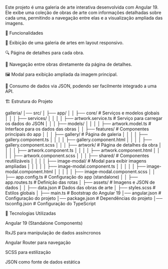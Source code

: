 Este projeto é uma galeria de arte interativa desenvolvida com Angular 19. Ele exibe uma coleção de obras de arte com informações detalhadas sobre cada uma, permitindo a navegação entre elas e a visualização ampliada das imagens.

🚀 Funcionalidades

📌 Exibição de uma galeria de artes em layout responsivo.

🔍 Página de detalhes para cada obra.

🔄 Navegação entre obras diretamente da página de detalhes.

🖼️ Modal para exibição ampliada da imagem principal.

📡 Consumo de dados via JSON, podendo ser facilmente integrado a uma API.

🏗️ Estrutura do Projeto

galleria/
│── src/
│   ├── app/
│   │   ├── core/                # Serviços e modelos globais
│   │   │   ├── services/
│   │   │   │   ├── artwork.service.ts  # Serviço para carregar os dados do JSON
│   │   │   ├── models/
│   │   │   │   ├── artwork.model.ts    # Interface para os dados das obras
│   │   ├── features/            # Componentes principais do app
│   │   │   ├── gallery/          # Página de galeria
│   │   │   │   ├── gallery.component.ts
│   │   │   │   ├── gallery.component.html
│   │   │   │   ├── gallery.component.scss
│   │   │   ├── artwork/          # Página de detalhes da obra
│   │   │   │   ├── artwork.component.ts
│   │   │   │   ├── artwork.component.html
│   │   │   │   ├── artwork.component.scss
│   │   │   ├── shared/           # Componentes reutilizáveis
│   │   │   │   ├── image-modal/  # Modal para exibir imagens ampliadas
│   │   │   │   │   ├── image-modal.component.ts
│   │   │   │   │   ├── image-modal.component.html
│   │   │   │   │   ├── image-modal.component.scss
│   │   ├── app.config.ts         # Configuração do app (standalone)
│   │   ├── app.routes.ts         # Definição das rotas
│   ├── assets/                   # Imagens e JSON de dados
│   │   ├── data.json             # Dados das obras de arte
│   ├── styles.scss               # Estilos globais
│   ├── main.ts                   # Bootstrap do Angular 19
│── angular.json                  # Configuração do projeto
│── package.json                   # Dependências do projeto
│── tsconfig.json                   # Configuração do TypeScript

🔧 Tecnologias Utilizadas

Angular 19 (Standalone Components)

RxJS para manipulação de dados assíncronos

Angular Router para navegação

SCSS para estilização

JSON como fonte de dados estática
